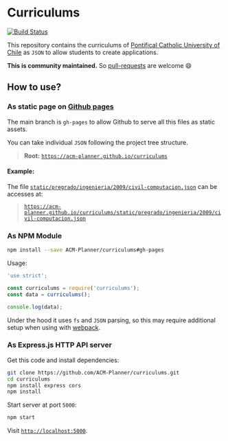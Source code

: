 # Curriculums

[![Build Status](https://travis-ci.org/ACM-Planner/curriculums.svg?branch=gh-pages)](https://travis-ci.org/ACM-Planner/curriculums)

This repository contains the curriculums of [Pontifical Catholic University of Chile](http://www.uc.cl/) as `JSON` to allow students to create applications.

**This is community maintained.** So [pull-requests](https://help.github.com/articles/using-pull-requests/) are welcome 😄

## How to use?

### As static page on [Github pages](https://pages.github.com/)

The main branch is `gh-pages` to allow Github to serve all this files as static assets.

You can take individual `JSON` following the project tree structure.

> **Root:** [`https://acm-planner.github.io/curriculums`](https://acm-planner.github.io/curriculums)

#### Example:

The file [`static/pregrado/ingenieria/2009/civil-computacion.json`](./static/pregrado/ingenieria/2009/civil-computacion.json) can be accesses at:

> [`https://acm-planner.github.io/curriculums/static/pregrado/ingenieria/2009/civil-computacion.json`](https://acm-planner.github.io/curriculums/static/pregrado/ingenieria/2009/civil-computacion.json)

### As NPM Module

```sh
npm install --save ACM-Planner/curriculums#gh-pages
```

Usage:

```js
'use strict';

const curriculums = require('curriculums');
const data = curriculums();

console.log(data);
```

Under the hood it uses `fs` and `JSON` parsing, so this may require additional setup when using with [webpack](https://webpack.github.io/).

### As Express.js HTTP API server

Get this code and install dependencies:

```sh
git clone https://github.com/ACM-Planner/curriculums.git
cd curriculums
npm install express cors
npm install
```

Start server at port `5000`:

```sh
npm start
```

Visit [`http://localhost:5000`](http://localhost:5000).
